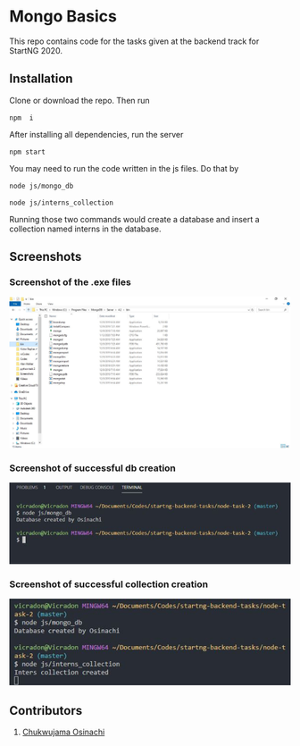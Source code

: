 # Mongo Basics

This repo contains code for the tasks given at the backend track for StartNG 2020. 

## Installation
Clone or download the repo. Then run 
```shell
npm  i
```
After installing all dependencies, run the server
```shell
npm start
```
You may need to run the code written in the js files.  Do that by
```shell
node js/mongo_db
```
```shell
node js/interns_collection
```
Running those two commands would create a database and insert a collection named interns in the database.

## Screenshots

### Screenshot of the .exe files
![mongo and mongod](/images/mongo-and-mongod.jpg)

### Screenshot of successful db creation
![DB created successfully](/images/db-created-successfully.jpg)

### Screenshot of successful collection creation
![Collection created successfully](/images/collection-created-successfully.jpg)


## Contributors
1. [Chukwujama Osinachi](https://github.com/vicradon)